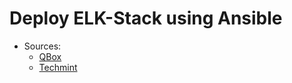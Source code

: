 # Deploy ELK-Stack using Ansible

- Sources:
	- [QBox](https://qbox.io/blog/deploying-elk-stack-ansible-elasticsearch-kibana-logstash)
	- [Techmint](https://www.tecmint.com/install-elasticsearch-logstash-and-kibana-elk-stack-on-centos-rhel-7/)
